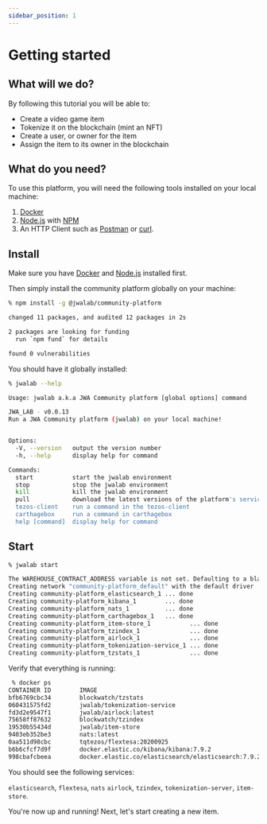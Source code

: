 ```yaml
---
sidebar_position: 1
---
```


# Getting started

## What will we do?
 
By following this tutorial you will be able to:

- Create a video game item
- Tokenize it on the blockchain (mint an NFT)
- Create a user, or owner for the item
- Assign the item to its owner in the blockchain

## What do you need?

To use this platform, you will need the following tools installed on your local machine:

1. [Docker](https://www.docker.com/)
1. [Node.js](https://nodejs.org/en/) with [NPM](https://www.npmjs.com/)
1. An HTTP Client such as [Postman](https://www.postman.com/) or [curl](https://curl.se/).

## Install

Make sure you have [Docker](https://docs.docker.com/get-docker/) and [Node.js](https://nodejs.org/en/download/) installed first.

Then simply install the community platform globally on your machine:

```bash
% npm install -g @jwalab/community-platform

changed 11 packages, and audited 12 packages in 2s

2 packages are looking for funding
  run `npm fund` for details

found 0 vulnerabilities
```

You should have it globally installed:

```bash
% jwalab --help

Usage: jwalab a.k.a JWA Community platform [global options] command

JWA_LAB - v0.0.13
Run a JWA Community platform (jwalab) on your local machine!


Options:
  -V, --version   output the version number
  -h, --help      display help for command

Commands:
  start           start the jwalab environment
  stop            stop the jwalab environment
  kill            kill the jwalab environment
  pull            download the latest versions of the platform's services
  tezos-client    run a command in the tezos-client
  carthagebox     run a command in carthagebox
  help [command]  display help for command
```

## Start

```bash
% jwalab start

The WAREHOUSE_CONTRACT_ADDRESS variable is not set. Defaulting to a blank string.
Creating network "community-platform_default" with the default driver
Creating community-platform_elasticsearch_1 ... done
Creating community-platform_kibana_1        ... done
Creating community-platform_nats_1          ... done
Creating community-platform_carthagebox_1   ... done
Creating community-platform_item-store_1           ... done
Creating community-platform_tzindex_1              ... done
Creating community-platform_airlock_1              ... done
Creating community-platform_tokenization-service_1 ... done
Creating community-platform_tzstats_1              ... done
```

Verify that everything is running:

```bash
 % docker ps
CONTAINER ID        IMAGE                                                 COMMAND                  CREATED             STATUS              PORTS                                                                    NAMES
bfb6769cbc34        blockwatch/tzstats                                    "/bin/sh -c serve"       2 minutes ago       Up 2 minutes        8000/tcp, 0.0.0.0:8001->8001/tcp                                         community-platform_tzstats_1
060431575fd2        jwalab/tokenization-service                           "npm run start"          2 minutes ago       Up 2 minutes                                                                                 community-platform_tokenization-service_1
fd3d2e9547f1        jwalab/airlock:latest                                 "npm run start"          2 minutes ago       Up 2 minutes        8000/tcp, 0.0.0.0:50051->50051/tcp                                       community-platform_airlock_1
75658ff87632        blockwatch/tzindex                                    "docker-entrypoint.s…"   2 minutes ago       Up 2 minutes        8000/tcp, 0.0.0.0:8002->8002/tcp                                         community-platform_tzindex_1
19530b55434d        jwalab/item-store                                     "npm run start"          2 minutes ago       Up 2 minutes                                                                                 community-platform_item-store_1
9403eb352be3        nats:latest                                           "/nats-server --conf…"   2 minutes ago       Up 2 minutes        0.0.0.0:4222->4222/tcp, 0.0.0.0:6222->6222/tcp, 0.0.0.0:8222->8222/tcp   community-platform_nats_1
0aa511d98cbc        tqtezos/flextesa:20200925                             "carthagebox start"      2 minutes ago       Up 2 minutes        0.0.0.0:20000->20000/tcp                                                 community-platform_carthagebox_1
b6b6cfcf7d9f        docker.elastic.co/kibana/kibana:7.9.2                 "/usr/local/bin/dumb…"   2 minutes ago       Up 2 minutes        0.0.0.0:5601->5601/tcp                                                   community-platform_kibana_1
998cbafcbeea        docker.elastic.co/elasticsearch/elasticsearch:7.9.2   "/tini -- /usr/local…"   2 minutes ago       Up 2 minutes        0.0.0.0:9200->9200/tcp, 0.0.0.0:9300->9300/tcp                           community-platform_elasticsearch_1
```

You should see the following services:

`elasticsearch`, `flextesa`, `nats` `airlock`, `tzindex`, `tokenization-server`, `item-store`.

You're now up and running! Next, let's start creating a new item.
